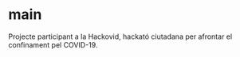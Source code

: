 # main
Projecte participant a la Hackovid, hackató ciutadana per afrontar el confinament pel COVID-19.
